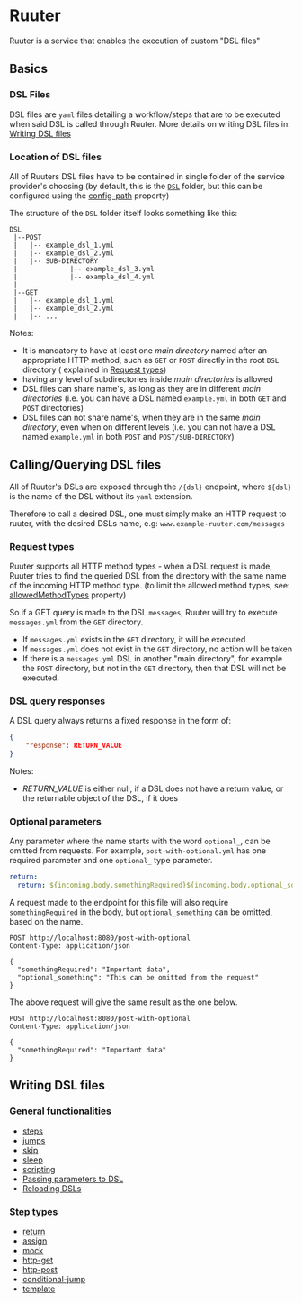 # Ruuter

Ruuter is a service that enables the execution of custom "DSL files"

## Basics

### DSL Files

DSL files are `yaml` files detailing a workflow/steps that are to be executed when said DSL is called through Ruuter. More details on writing DSL files
in: [Writing DSL files](./GUIDE.md#Writing-DSL-files)

### Location of DSL files

All of Ruuters DSL files have to be contained in single folder of the service provider's choosing (by default, this is the [`DSL`](../DSL)
folder, but this can be configured using the [config-path](./CONFIGURATION.md#DSL-folder-location) property)

The structure of the `DSL` folder itself looks something like this:

```
DSL
 |--POST
 |   |-- example_dsl_1.yml
 |   |-- example_dsl_2.yml
 |   |-- SUB-DIRECTORY
 |             |-- example_dsl_3.yml
 |             |-- example_dsl_4.yml
 |
 |--GET
 |   |-- example_dsl_1.yml
 |   |-- example_dsl_2.yml
 |   |-- ...
```

Notes:

* It is mandatory to have at least one *main directory* named after an appropriate HTTP method, such as `GET` or `POST` directly in the root `DSL` directory (
  explained in [Request types](./GUIDE.md#Request-types))
* having any level of subdirectories inside *main directories* is allowed
* DSL files can share name's, as long as they are in different *main directories* (i.e. you can have a DSL named `example.yml` in both `GET` and `POST`
  directories)
* DSL files can not share name's, when they are in the same *main directory*, even when on different levels (i.e. you can not have a DSL named `example.yml` in
  both `POST` and `POST/SUB-DIRECTORY`)

## Calling/Querying DSL files

All of Ruuter's DSLs are exposed through the `/{dsl}` endpoint, where `${dsl}` is the name of the DSL without its `yaml` extension.

Therefore to call a desired DSL, one must simply make an HTTP request to ruuter, with the desired DSLs name, e.g: `www.example-ruuter.com/messages`

### Request types

Ruuter supports all HTTP method types - when a DSL request is made, Ruuter tries to find the queried DSL from the directory with the same name of the incoming
HTTP method type.
(to limit the allowed method types, see: [allowedMethodTypes](./CONFIGURATION.md#Incoming-requests) property)

So if a GET query is made to the DSL `messages`, Ruuter will try to execute `messages.yml` from the `GET` directory.

* If `messages.yml` exists in the `GET` directory, it will be executed
* If `messages.yml` does not exist in the `GET` directory, no action will be taken
* If there is a `messages.yml` DSL in another "main directory", for example the `POST` directory, but not in the `GET` directory, then that DSL will not be
  executed.

### DSL query responses

A DSL query always returns a fixed response in the form of:

```json
{
    "response": RETURN_VALUE
}
```

Notes:

* *RETURN_VALUE* is either null, if a DSL does not have a return value, or the returnable object of the DSL, if it does

### Optional parameters

Any parameter where the name starts with the word `optional_`, can be omitted from requests. For example, `post-with-optional.yml` has one required parameter 
and one 
`optional_` type parameter.

```yml
return:
  return: ${incoming.body.somethingRequired}${incoming.body.optional_something}
```

A request made to the endpoint for this file will also require `somethingRequired` in the body, but `optional_something` can be omitted, based on the name.

```http request
POST http://localhost:8080/post-with-optional
Content-Type: application/json

{
  "somethingRequired": "Important data",
  "optional_something": "This can be omitted from the request"
}
```

The above request will give the same result as the one below.

```http request
POST http://localhost:8080/post-with-optional
Content-Type: application/json

{
  "somethingRequired": "Important data"
}
```

## Writing DSL files

### General functionalities

* [steps](./general/steps.md)
* [jumps](./general/jumps.md)
* [skip](./general/skip.md)
* [sleep](./general/sleep.md)
* [scripting](./general/scripting.md)
* [Passing parameters to DSL](./general/params.md)
* [Reloading DSLs](./general/reload-dsls.md)

### Step types

* [return](steps/return.md)
* [assign](steps/assign-variables.md)
* [mock](steps/mock.md)
* [http-get](steps/http-get.md)
* [http-post](steps/http-post.md)
* [conditional-jump](steps/conditional-jump.md)
* [template](steps/template.md)
